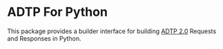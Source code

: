 # ADTP For Python

This package provides a builder interface for building [ADTP 2.0](https://applepiecodes.github.io/adtp/adtp-2.0) Requests and Responses in Python.